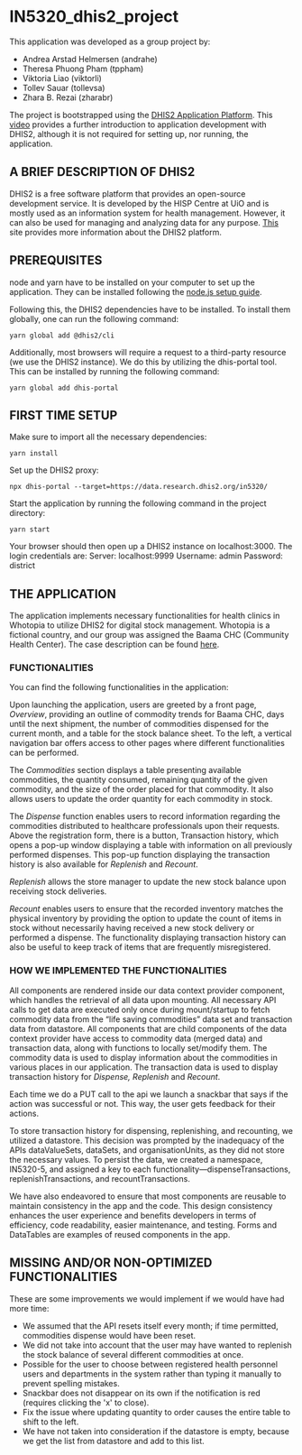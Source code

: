 # IN5320_dhis2_project

This application was developed as a group project by:

- Andrea Arstad Helmersen (andrahe)
- Theresa Phuong Pham (tppham)
- Viktoria Liao (viktorli)
- Tollev Sauar (tollevsa)
- Zhara B. Rezai (zharabr)

The project is bootstrapped using the [DHIS2 Application Platform](https://github.com/dhis2/app-platform). This [video](https://www.youtube.com/watch?v=WP6ZWbsTz-Q&list=PLo6Seh-066Rze0f3zo-mIRRueKdhw4Vnm&index=4) provides a further introduction to application development with DHIS2, although it is not required for setting up, nor running, the application. 
  
## A BRIEF DESCRIPTION OF DHIS2
DHIS2 is a free software platform that provides an open-source development service. It is developed by the HISP Centre at UiO and is mostly used as an information system for health management. However, it can also be used for managing and analyzing data for any purpose. [This](https://dhis2.org/about/) site provides more information about the DHIS2 platform. 
  
## PREREQUISITES
node and yarn have to be installed on your computer to set up the application. They can be installed following the [node.js setup guide](https://dhis2-app-course.ifi.uio.no/learn/getting-started/development-setup/nodejs/).

Following this, the DHIS2 dependencies have to be installed. To install them globally, one can run the following command: 
```
yarn global add @dhis2/cli
```

Additionally, most browsers will require a request to a third-party resource (we use the DHIS2 instance). We do this by utilizing the dhis-portal tool. This can be installed by running the following command: 
```
yarn global add dhis-portal
```
  
## FIRST TIME SETUP 
Make sure to import all the necessary dependencies: 
```
yarn install
```

Set up the DHIS2 proxy:
```
npx dhis-portal --target=https://data.research.dhis2.org/in5320/
```

Start the application by running the following command in the project directory:
```
yarn start
```

Your browser should then open up a DHIS2 instance on localhost:3000. The login credentials are: 
Server: localhost:9999
Username: admin
Password: district
  
## THE APPLICATION

The application implements necessary functionalities for health clinics in Whotopia to utilize DHIS2 for digital stock management. Whotopia is a fictional country, and our group was assigned the Baama CHC (Community Health Center). The case description can be found [here]( https://www.uio.no/studier/emner/matnat/ifi/IN5320/h23/project/case-1/index.html).
  
### FUNCTIONALITIES
You can find the following functionalities in the application:

Upon launching the application, users are greeted by a front page, <i>Overview</i>, providing an outline of commodity trends for Baama CHC, days until the next shipment, the number of commodities dispensed for the current month, and a table for the stock balance sheet. To the left, a vertical navigation bar offers access to other pages where different functionalities can be performed.

The <i>Commodities</i> section displays a table presenting available commodities, the quantity consumed, remaining quantity of the given commodity, and the size of the order placed for that commodity. It also allows users to update the order quantity for each commodity in stock.

The <i>Dispense</i> function enables users to record information regarding the commodities distributed to healthcare professionals upon their requests. Above the registration form, there is a button, Transaction history, which opens a pop-up window displaying a table with information on all previously performed dispenses. This pop-up function displaying the transaction history is also available for <i>Replenish</i> and <i>Recount</i>.

*Replenish* allows the store manager to update the new stock balance upon receiving stock deliveries.

*Recount* enables users to ensure that the recorded inventory matches the physical inventory by providing the option to update the count of items in stock without necessarily having received a new stock delivery or performed a dispense. The functionality displaying transaction history can also be useful to keep track of items that are frequently misregistered.

  
### HOW WE IMPLEMENTED THE FUNCTIONALITIES

All components are rendered inside our data context provider component, which handles the retrieval of all data upon mounting. All necessary API calls to get data are executed only once during mount/startup to fetch commodity data from the “life saving commodities” data set and transaction data from datastore. All components that are child components of the data context provider have access to commodity data (merged data) and transaction data, along with functions to locally set/modify them. The commodity data is used to display information about the commodities in various places in our application. The transaction data is used to display transaction history for *Dispense, Replenish* and *Recount*.

Each time we do a PUT call to the api we launch a snackbar that says if the action was successful or not. This way, the user gets feedback for their actions. 

To store transaction history for dispensing, replenishing, and recounting, we utilized a datastore. This decision was prompted by the inadequacy of the APIs dataValueSets, dataSets, and organisationUnits, as they did not store the necessary values. To persist the data, we created a namespace, IN5320-5, and assigned a key to each functionality—dispenseTransactions, replenishTransactions, and recountTransactions.

We have also endeavored to ensure that most components are reusable to maintain consistency in the app and the code. This design consistency enhances the user experience and benefits developers in terms of efficiency, code readability, easier maintenance, and testing. Forms and DataTables are examples of reused components in the app.
  
## MISSING AND/OR NON-OPTIMIZED FUNCTIONALITIES

These are some improvements we would implement if we would have had more time:

- We assumed that the API resets itself every month; if time permitted, commodities dispense would have been reset.
- We did not take into account that the user may have wanted to replenish the stock balance of several different commodities at once. 
- Possible for the user to choose between registered health personnel users and departments in the system rather than typing it manually to prevent spelling mistakes.
- Snackbar does not disappear on its own if the notification is red (requires clicking the 'x' to close).
- Fix the issue where updating quantity to order causes the entire table to shift to the left.
- We have not taken into consideration if the datastore is empty, because we get the list from datastore and add to this list. 
